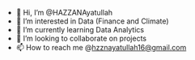 - 👋 Hi, I’m @HAZZANAyatullah
- 👀 I’m interested in Data (Finance and Climate)
- 🌱 I’m currently learning Data Analytics
- 💞️ I’m looking to collaborate on projects 
- 📫 How to reach me @hzznayatullah16@gmail.com



<!---
HAZZANAyatullah/HAZZANAyatullah is a ✨ special ✨ repository because its `README.md` (this file) appears on your GitHub profile.
You can click the Preview link to take a look at your changes.
--->
